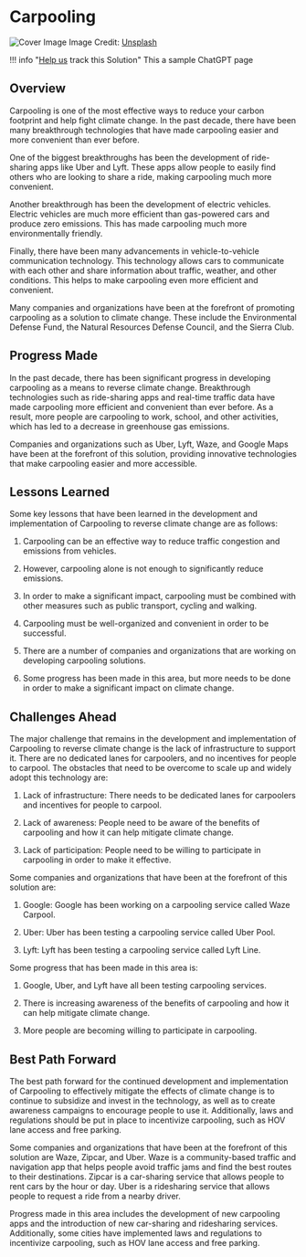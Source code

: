 # Carpooling

![Cover Image]()
Image Credit: [Unsplash]()

!!! info "[Help us](../../contribute) track this Solution"
    This a sample ChatGPT page

## Overview

Carpooling is one of the most effective ways to reduce your carbon footprint and help fight climate change. In the past decade, there have been many breakthrough technologies that have made carpooling easier and more convenient than ever before.

One of the biggest breakthroughs has been the development of ride-sharing apps like Uber and Lyft. These apps allow people to easily find others who are looking to share a ride, making carpooling much more convenient.

Another breakthrough has been the development of electric vehicles. Electric vehicles are much more efficient than gas-powered cars and produce zero emissions. This has made carpooling much more environmentally friendly.

Finally, there have been many advancements in vehicle-to-vehicle communication technology. This technology allows cars to communicate with each other and share information about traffic, weather, and other conditions. This helps to make carpooling even more efficient and convenient.

Many companies and organizations have been at the forefront of promoting carpooling as a solution to climate change. These include the Environmental Defense Fund, the Natural Resources Defense Council, and the Sierra Club.

## Progress Made

In the past decade, there has been significant progress in developing carpooling as a means to reverse climate change. Breakthrough technologies such as ride-sharing apps and real-time traffic data have made carpooling more efficient and convenient than ever before. As a result, more people are carpooling to work, school, and other activities, which has led to a decrease in greenhouse gas emissions.

Companies and organizations such as Uber, Lyft, Waze, and Google Maps have been at the forefront of this solution, providing innovative technologies that make carpooling easier and more accessible.

## Lessons Learned

Some key lessons that have been learned in the development and implementation of Carpooling to reverse climate change are as follows:

1. Carpooling can be an effective way to reduce traffic congestion and emissions from vehicles.

2. However, carpooling alone is not enough to significantly reduce emissions.

3. In order to make a significant impact, carpooling must be combined with other measures such as public transport, cycling and walking.

4. Carpooling must be well-organized and convenient in order to be successful.

5. There are a number of companies and organizations that are working on developing carpooling solutions.

6. Some progress has been made in this area, but more needs to be done in order to make a significant impact on climate change.

## Challenges Ahead

The major challenge that remains in the development and implementation of Carpooling to reverse climate change is the lack of infrastructure to support it. There are no dedicated lanes for carpoolers, and no incentives for people to carpool. The obstacles that need to be overcome to scale up and widely adopt this technology are:

1. Lack of infrastructure: There needs to be dedicated lanes for carpoolers and incentives for people to carpool.

2. Lack of awareness: People need to be aware of the benefits of carpooling and how it can help mitigate climate change.

3. Lack of participation: People need to be willing to participate in carpooling in order to make it effective.

Some companies and organizations that have been at the forefront of this solution are:

1. Google: Google has been working on a carpooling service called Waze Carpool.

2. Uber: Uber has been testing a carpooling service called Uber Pool.

3. Lyft: Lyft has been testing a carpooling service called Lyft Line.

Some progress that has been made in this area is:

1. Google, Uber, and Lyft have all been testing carpooling services.

2. There is increasing awareness of the benefits of carpooling and how it can help mitigate climate change.

3. More people are becoming willing to participate in carpooling.

## Best Path Forward

The best path forward for the continued development and implementation of Carpooling to effectively mitigate the effects of climate change is to continue to subsidize and invest in the technology, as well as to create awareness campaigns to encourage people to use it. Additionally, laws and regulations should be put in place to incentivize carpooling, such as HOV lane access and free parking.

Some companies and organizations that have been at the forefront of this solution are Waze, Zipcar, and Uber. Waze is a community-based traffic and navigation app that helps people avoid traffic jams and find the best routes to their destinations. Zipcar is a car-sharing service that allows people to rent cars by the hour or day. Uber is a ridesharing service that allows people to request a ride from a nearby driver.

Progress made in this area includes the development of new carpooling apps and the introduction of new car-sharing and ridesharing services. Additionally, some cities have implemented laws and regulations to incentivize carpooling, such as HOV lane access and free parking.
